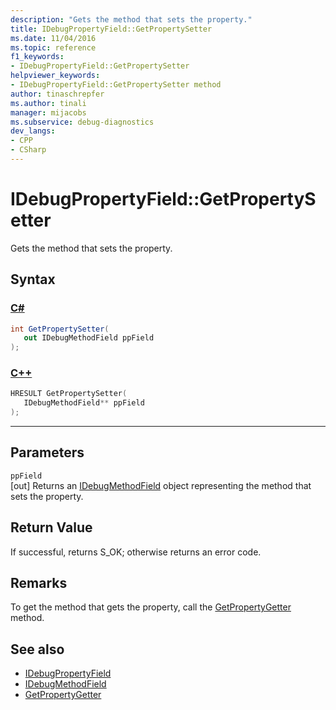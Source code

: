 ```yaml
---
description: "Gets the method that sets the property."
title: IDebugPropertyField::GetPropertySetter
ms.date: 11/04/2016
ms.topic: reference
f1_keywords:
- IDebugPropertyField::GetPropertySetter
helpviewer_keywords:
- IDebugPropertyField::GetPropertySetter method
author: tinaschrepfer
ms.author: tinali
manager: mijacobs
ms.subservice: debug-diagnostics
dev_langs:
- CPP
- CSharp
---
```

# IDebugPropertyField::GetPropertySetter

Gets the method that sets the property.

## Syntax

### [C#](#tab/csharp)
```csharp
int GetPropertySetter(
   out IDebugMethodField ppField
);
```
### [C++](#tab/cpp)
```cpp
HRESULT GetPropertySetter( 
   IDebugMethodField** ppField
);
```
---

## Parameters
`ppField`\
[out] Returns an [IDebugMethodField](../../../extensibility/debugger/reference/idebugmethodfield.md) object representing the method that sets the property.

## Return Value
 If successful, returns S_OK; otherwise returns an error code.

## Remarks
 To get the method that gets the property, call the [GetPropertyGetter](../../../extensibility/debugger/reference/idebugpropertyfield-getpropertygetter.md) method.

## See also
- [IDebugPropertyField](../../../extensibility/debugger/reference/idebugpropertyfield.md)
- [IDebugMethodField](../../../extensibility/debugger/reference/idebugmethodfield.md)
- [GetPropertyGetter](../../../extensibility/debugger/reference/idebugpropertyfield-getpropertygetter.md)
